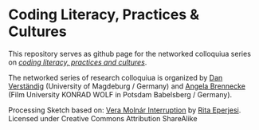 # Coding Literacy, Practices & Cultures 
This repository serves as github page for the networked colloquiua series on [*coding literacy, practices and cultures*](https://danvers.github.io/oncoding/).

The networked series of research colloquiua is organized by [Dan Verständig](https://ebdw.ovgu.de/) (University of Magdeburg / Germany) and [Angela Brennecke](https://www.filmuniversitaet.de/en/portrait/person/angela-brennecke) (Film University KONRAD WOLF in Potsdam Babelsberg / Germany). 


Processing Sketch based on: [Vera Molnár Interruption](http://www.openprocessing.org/sketch/1014150) by [Rita Eperjesi](https://www.openprocessing.org/user/105400). Licensed under Creative Commons Attribution ShareAlike
